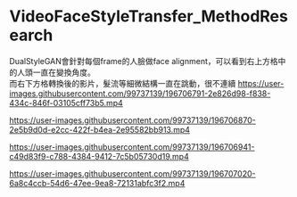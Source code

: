# VideoFaceStyleTransfer_MethodResearch




DualStyleGAN會針對每個frame的人臉做face alignment，可以看到右上方格中的人頭一直在變換角度。<br>
而右下方格轉換後的影片，髮流等細微結構一直在跳動，很不連續
https://user-images.githubusercontent.com/99737139/196706791-2e826d98-f838-434c-846f-03105cff73b5.mp4

https://user-images.githubusercontent.com/99737139/196706870-2e5b9d0d-e2cc-422f-b4ea-2e95582bb913.mp4







https://user-images.githubusercontent.com/99737139/196706941-c49d83f9-c788-4384-9412-7c5b05730d19.mp4

https://user-images.githubusercontent.com/99737139/196707020-6a8c4ccb-54d6-47ee-9ea8-72131abfc3f2.mp4

